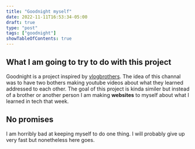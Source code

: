 ```yaml
---
title: "Goodnight myself"
date: 2022-11-11T16:53:34-05:00
draft: true
type: "post"
tags: ["goodnight"]
showTableOfContents: true
---
```

## What I am going to try to do with this project
Goodnight is a project inspired by [vlogbrothers](https://www.youtube.com/@vlogbrothers). The idea of this channal was to have two bothers making youtube videos about what they learned addressed to each other. The goal of this project is kinda similer but instead of a brother or another person I am making **websites** to myself about what I learned in tech that week.
## No promises
I am horribly bad at keeping myself to do one thing. I will probably give up very fast but nonetheless here goes.
